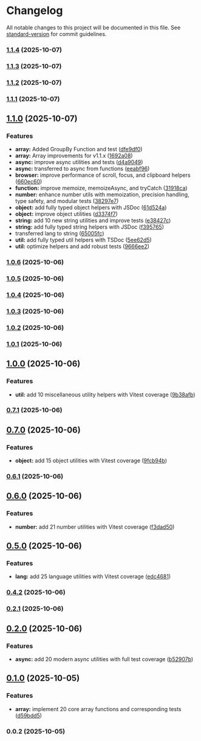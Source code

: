 # Changelog

All notable changes to this project will be documented in this file. See [standard-version](https://github.com/conventional-changelog/standard-version) for commit guidelines.

### [1.1.4](https://github.com/Tweakrjs/tweakr/compare/v1.1.3...v1.1.4) (2025-10-07)

### [1.1.3](https://github.com/Tweakrjs/tweakr/compare/v1.1.2...v1.1.3) (2025-10-07)

### [1.1.2](https://github.com/Tweakrjs/tweakr/compare/v1.1.1...v1.1.2) (2025-10-07)

### [1.1.1](https://github.com/Tweakrjs/tweakr/compare/v1.1.0...v1.1.1) (2025-10-07)

## [1.1.0](https://github.com/Tweakrjs/tweakr/compare/v1.0.6...v1.1.0) (2025-10-07)


### Features

* **array:** Added GroupBy Function and test ([dfe9df0](https://github.com/Tweakrjs/tweakr/commit/dfe9df01437130ff7178440b33c72522951daef2))
* **array:** Array improvements for v1.1.x ([1692a08](https://github.com/Tweakrjs/tweakr/commit/1692a086967286f0ff16ed6b7e98d2e18f2a1e93))
* **async:** improve async utilities and tests ([d4a9049](https://github.com/Tweakrjs/tweakr/commit/d4a90491c9d49b1477f121480051126fb2668de6))
* **async:** transferred to async from functions ([eeabf96](https://github.com/Tweakrjs/tweakr/commit/eeabf96b411ee0534ca0297e16bff269d7dc29f4))
* **browser:** improve performance of scroll, focus, and clipboard helpers ([660ec60](https://github.com/Tweakrjs/tweakr/commit/660ec60c269769711529bf4fd84810978834ca66))
* **function:** improve memoize, memoizeAsync, and tryCatch ([31918ca](https://github.com/Tweakrjs/tweakr/commit/31918ca6285fff4fff96cba70f689f7df7595259))
* **number:** enhance number utils with memoization, precision handling, type safety, and modular tests ([38297e7](https://github.com/Tweakrjs/tweakr/commit/38297e7148053cdcbcf0bae2f1a4ca0c0773560a))
* **object:** add fully typed object helpers with JSDoc ([61d524a](https://github.com/Tweakrjs/tweakr/commit/61d524adc4d3b4dfef11e7c69518d54924f6b83b))
* **object:** improve object utilities ([d3374f7](https://github.com/Tweakrjs/tweakr/commit/d3374f7d9ebbe07c7c9b3da6bc467db09eff8f3b))
* **string:** add 10 new string utilities and improve tests ([e38427c](https://github.com/Tweakrjs/tweakr/commit/e38427c3b4b0ade005b9c5671c4070fd2ca6522c))
* **string:** add fully typed string helpers with JSDoc ([f395765](https://github.com/Tweakrjs/tweakr/commit/f395765f3a5f1d0bef68596cf56384fb4120c750))
* transferred lang to string ([65005fc](https://github.com/Tweakrjs/tweakr/commit/65005fcb103c706630941ce211f6f506735fc60f))
* **util:** add fully typed util helpers with TSDoc ([5ee62d5](https://github.com/Tweakrjs/tweakr/commit/5ee62d509092d820153cf22f17237e47068d8fa8))
* **util:** optimize helpers and add robust tests ([9666ee2](https://github.com/Tweakrjs/tweakr/commit/9666ee28d73435e6cf02748c2de95e38d4190032))

### [1.0.6](https://github.com/coxxanthony/tweakr/compare/v1.0.5...v1.0.6) (2025-10-06)

### [1.0.5](https://github.com/coxxanthony/tweakr/compare/v1.0.4...v1.0.5) (2025-10-06)

### [1.0.4](https://github.com/coxxanthony/tweakr/compare/v1.0.3...v1.0.4) (2025-10-06)

### [1.0.3](https://github.com/coxxanthony/tweakr/compare/v1.0.2...v1.0.3) (2025-10-06)

### [1.0.2](https://github.com/coxxanthony/tweakr/compare/v1.0.1...v1.0.2) (2025-10-06)

### [1.0.1](https://github.com/coxxanthony/tweakr/compare/v1.0.0...v1.0.1) (2025-10-06)

## [1.0.0](https://github.com/coxxanthony/tweakr/compare/v0.7.1...v1.0.0) (2025-10-06)


### Features

* **util:** add 10 miscellaneous utility helpers with Vitest coverage ([9b38afb](https://github.com/coxxanthony/tweakr/commit/9b38afbbbd0f41b053f7c73d455df2ba3633a9bd))

### [0.7.1](https://github.com/coxxanthony/tweakr/compare/v0.7.0...v0.7.1) (2025-10-06)

## [0.7.0](https://github.com/coxxanthony/tweakr/compare/v0.6.1...v0.7.0) (2025-10-06)


### Features

* **object:** add 15 object utilities with Vitest coverage ([9fcb94b](https://github.com/coxxanthony/tweakr/commit/9fcb94b71cc9f09a182afa5ee0d789b75ca96db7))

### [0.6.1](https://github.com/coxxanthony/tweakr/compare/v0.6.0...v0.6.1) (2025-10-06)

## [0.6.0](https://github.com/coxxanthony/tweakr/compare/v0.5.0...v0.6.0) (2025-10-06)


### Features

* **number:** add 21 number utilities with Vitest coverage ([f3dad50](https://github.com/coxxanthony/tweakr/commit/f3dad50f3461bd17a0ecdc3209a394320f898c62))

## [0.5.0](https://github.com/coxxanthony/tweakr/compare/v0.4.2...v0.5.0) (2025-10-06)


### Features

* **lang:** add 25 language utilities with Vitest coverage ([edc4681](https://github.com/coxxanthony/tweakr/commit/edc468182aa021c4b9a1278cd6eae97b0ad4c24d))

### [0.4.2](https://github.com/coxxanthony/tweakr/compare/v0.4.1...v0.4.2) (2025-10-06)

### [0.2.1](https://github.com/coxxanthony/tweakr/compare/v0.2.0...v0.2.1) (2025-10-06)

## [0.2.0](https://github.com/coxxanthony/tweakr/compare/v0.1.0...v0.2.0) (2025-10-06)


### Features

* **async:** add 20 modern async utilities with full test coverage ([b52907b](https://github.com/coxxanthony/tweakr/commit/b52907b96d9de2afdf068f7455e3c76e5dd2591f))

## [0.1.0](https://github.com/coxxanthony/tweakr/compare/v0.0.2...v0.1.0) (2025-10-05)


### Features

* **array:** implement 20 core array functions and corresponding tests ([d59bdd5](https://github.com/coxxanthony/tweakr/commit/d59bdd5ad9897e5745f2dfa82dd68e085dce4c66))

### 0.0.2 (2025-10-05)
